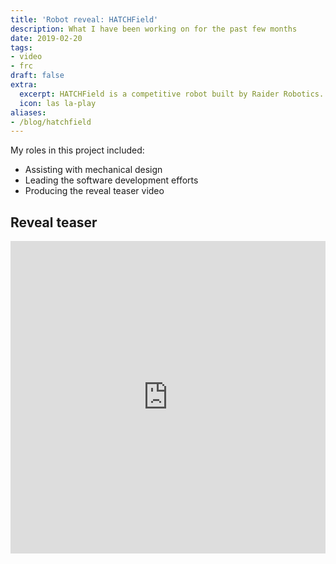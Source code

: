 ```yaml
---
title: 'Robot reveal: HATCHField'
description: What I have been working on for the past few months
date: 2019-02-20
tags:
- video
- frc
draft: false
extra:
  excerpt: HATCHField is a competitive robot built by Raider Robotics.
  icon: las la-play
aliases:
- /blog/hatchfield
---
```


My roles in this project included:

- Assisting with mechanical design
- Leading the software development efforts
- Producing the reveal teaser video

## Reveal teaser

<iframe width="100%" height="500" src="https://www.youtube.com/embed/jOMny7rGcmc" title="Robot Reveal 2019" frameborder="0" allow="accelerometer; autoplay; clipboard-write; encrypted-media; gyroscope; picture-in-picture" allowfullscreen></iframe>
